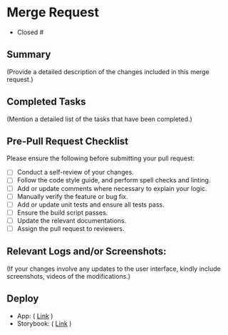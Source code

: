 # Merge Request

- Closed #

## Summary

(Provide a detailed description of the changes included in this merge request.)

## Completed Tasks

(Mention a detailed list of the tasks that have been completed.)

## Pre-Pull Request Checklist

Please ensure the following before submitting your pull request:

- [ ] Conduct a self-review of your changes.
- [ ] Follow the code style guide, and perform spell checks and linting.
- [ ] Add or update comments where necessary to explain your logic.
- [ ] Manually verify the feature or bug fix.
- [ ] Add or update unit tests and ensure all tests pass.
- [ ] Ensure the build script passes.
- [ ] Update the relevant documentations.
- [ ] Assign the pull request to reviewers.

## Relevant Logs and/or Screenshots:

(If your changes involve any updates to the user interface, kindly include screenshots, videos of the modifications.)

## Deploy

- App: ( [Link](https://vercel.com/hienduongs-projects) )
- Storybook: ( [Link](https://vercel.com/hienduongs-projects) )
